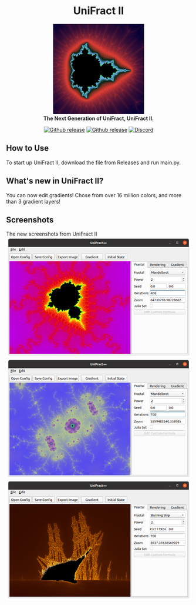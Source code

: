 <h1 align="center">UniFract II</h1>

<p align="center">
  <img src="https://github.com/MrCHB1/UniFract-II/blob/master/Screenshot%20from%202020-08-15%2017-11-27.png?raw=true" width=248 style=""/>
  <br />
  <strong>The Next Generation of UniFract, UniFract II.</strong>
</p>

<p align="center">
  <a href="https://github.com/MrCHB1/UniFract-II/blob/master/LICENSE"><img src="https://img.shields.io/badge/license-MIT-900C3F.svg?style=flat" alt="Github release"></a>
  <a href="https://github.com/MrCHB1/UniFract-II/releases"><img src="https://img.shields.io/github/downloads/MrCHB1/UniFract-II/total.svg?style=flat" alt="Github release"></a>
  <a href="https://discord.gg/zR89wVr"><img src="https://img.shields.io/discord/743154716703457411.svg?style=flat&logo=discord" alt="Discord"></a>
</p>

## How to Use
To start up UniFract II, download the file from Releases and run main.py.

## What's new in UniFract II?
You can now edit gradients! Chose from over 16 million colors, and more than 3 gradient layers!

## Screenshots
The new screenshots from UniFract II
![Screenshot1](https://github.com/MrCHB1/UniFract-II/blob/master/Screenshot%20from%202020-08-15%2016-36-43.png?raw=true)
![Screenshot2](https://github.com/MrCHB1/UniFract-II/blob/master/Screenshot%20from%202020-08-15%2016-37-42.png?raw=true)
![Screenshot3](https://github.com/MrCHB1/UniFract-II/blob/master/Screenshot%20from%202020-08-15%2016-39-04.png?raw=true)
